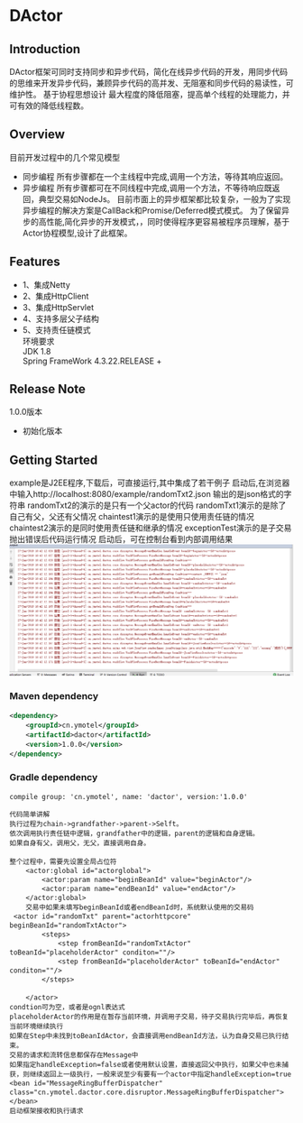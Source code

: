 # **DActor**  
## Introduction
DActor框架可同时支持同步和异步代码，简化在线异步代码的开发，用同步代码的思维来开发异步代码，兼顾异步代码的高并发、无阻塞和同步代码的易读性，可维护性。
基于协程思想设计
最大程度的降低阻塞，提高单个线程的处理能力，并可有效的降低线程数。
## Overview
目前开发过程中的几个常见模型
 -  同步编程
    所有步骤都在一个主线程中完成,调用一个方法，等待其响应返回。
 -  异步编程
    所有步骤都可在不同线程中完成,调用一个方法，不等待响应既返回，典型交易如NodeJs。
    目前市面上的异步框架都比较复杂，一般为了实现异步编程的解决方案是CallBack和Promise/Deferred模式模式。
为了保留异步的高性能,简化异步的开发模式，，同时使得程序更容易被程序员理解，基于Actor协程模型,设计了此框架。    


## Features
- 1、集成Netty
- 2、集成HttpClient
- 3、集成HttpServlet
- 4、支持多层父子结构
- 5、支持责任链模式  
 环境要求  
  JDK 1.8  
  Spring FrameWork 4.3.22.RELEASE +
## Release Note
 1.0.0版本
- 初始化版本
## Getting Started
  example是J2EE程序,下载后，可直接运行,其中集成了若干例子
   启动后,在浏览器中输入http://localhost:8080/example/randomTxt2.json
   输出的是json格式的字符串
   randomTxt2的演示的是只有一个父actor的代码
   randomTxt1演示的是除了自己有父，父还有父情况
   chaintest1演示的是使用只使用责任链的情况
   chaintest2演示的是同时使用责任链和继承的情况
   exceptionTest演示的是子交易抛出错误后代码运行情况
   启动后，可在控制台看到内部调用结果
   ![Image text](1.png)
   

### Maven dependency

```xml
<dependency>
    <groupId>cn.ymotel</groupId>
    <artifactId>dactor</artifactId>
    <version>1.0.0</version>
</dependency>
```
### Gradle dependency

```
compile group: 'cn.ymotel', name: 'dactor', version:'1.0.0'

```
```
代码简单讲解
执行过程为chain->grandfather->parent->Selft。
依次调用执行责任链中逻辑，grandfather中的逻辑，parent的逻辑和自身逻辑。
如果自身有父，调用父，无父，直接调用自身。

整个过程中，需要先设置全局占位符
    <actor:global id="actorglobal">
        <actor:param name="beginBeanId" value="beginActor"/>
        <actor:param name="endBeanId" value="endActor"/>
    </actor:global>
    交易中如果未填写beginBeanId或者endBeanId时，系统默认使用的交易码
 <actor id="randomTxt" parent="actorhttpcore" beginBeanId="randomTxtActor">
        <steps>
            <step fromBeanId="randomTxtActor" toBeanId="placeholderActor" conditon=""/>
            <step fromBeanId="placeholderActor" toBeanId="endActor" conditon=""/>
        </steps>

    </actor>
condtion可为空，或者是ognl表达式
placeholderActor的作用是在暂存当前环境，并调用子交易，待子交易执行完毕后，再恢复当前环境继续执行
如果在Step中未找到toBeanIdActor，会直接调用endBeanId方法，认为自身交易已执行结束。
交易的请求和流转信息都保存在Message中
如果指定handleException=false或者使用默认设置，直接返回父中执行，如果父中也未捕获，则继续返回上一级执行，一般来说至少有要有一个actor中指定handleException=true
<bean id="MessageRingBufferDispatcher" class="cn.ymotel.dactor.core.disruptor.MessageRingBufferDispatcher">
</bean>
启动框架接收和执行请求
